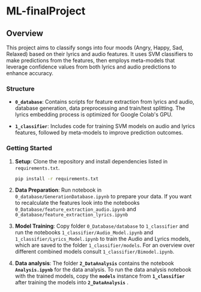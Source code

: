 # ML-finalProject

## Overview

This project aims to classify songs into four moods (Angry, Happy, Sad, Relaxed) based on their lyrics and audio features. It uses SVM classifiers to make predictions from the features, then employs meta-models that leverage confidence values from both lyrics and audio predictions to enhance accuracy.

### Structure

- **`0_database`**: Contains scripts for feature extraction from lyrics and audio, database generation, data preprocessing and train/test splitting. The lyrics embedding process is optimized for Google Colab's GPU.

- **`1_classifier`**: Includes code for training SVM models on audio and lyrics features, followed by meta-models to improve prediction outcomes. 

### Getting Started

1. **Setup**: Clone the repository and install dependencies listed in `requirements.txt`.

   ```bash
   pip install -r requirements.txt
   ```

2. **Data Preparation**: Run notebook in `0_database/GenerationDatabase.ipynb` to prepare your data. If you want to recalculate the features look into the notebooks `0_Database/feature_extraction_audio.ipynb` and `0_database/feature_extraction_lyrics.ipynb`

3. **Model Training**: Copy folder `0_Database/database` to `1_classifier` and run the notebooks `1_classifier/Audio_Model.ipynb` and `1_classifier/Lyrics_Model.ipynb` to train the Audio and Lyrics models, which are saved to the folder `1_classifier/models`. For an overview over different combined models consult `1_classifier/Bimodel.ipynb`.

4. **Data analysis**: The folder **`2_DataAnalysis`** contains the notebook **`Analysis.ipynb`** for the data analysis. To run the data analysis notebook with the trained models, copy the **`models`** instance from **`1_classifier`** after training the models into **`2_DataAnalysis`** .
